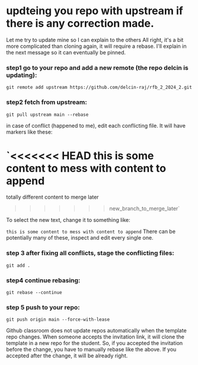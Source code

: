 # updteing you repo with upstream if there is any correction made.

Let me try to update mine so I can explain to the others
All right, it's a bit more complicated than cloning again, it will require a rebase. I'll explain in the next message so it can eventually be pinned.

### step1 go to your repo and add a new remote (the repo delcin is updating):
`git remote add upstream https://github.com/delcin-raj/rfb_2_2024_2.git`

### step2 fetch from upstream:
`git pull upstream main --rebase`

in case of conflict (happened to me), edit each conflicting file. It will have markers like these:

`<<<<<<< HEAD
this is some content to mess with
content to append
=======
totally different content to merge later
>>>>>>> new_branch_to_merge_later`

To select the new text, change it to something like:

`this is some content to mess with
content to append`
There can be potentially many of these, inspect and edit every single one.

### step 3 after fixing all conflicts, stage the conflicting files:
`git add .`

### step4 continue rebasing:
`git rebase --continue`

### step 5 push to your repo:
`git push origin main --force-with-lease`

Github classroom does not update repos automatically when the template repo changes.
When someone accepts the invitation link, it will clone the template in a new repo for the student.
So, if you accepted the invitation before the change, you have to manually rebase like the above.
If you accepted after the change, it will be already right.